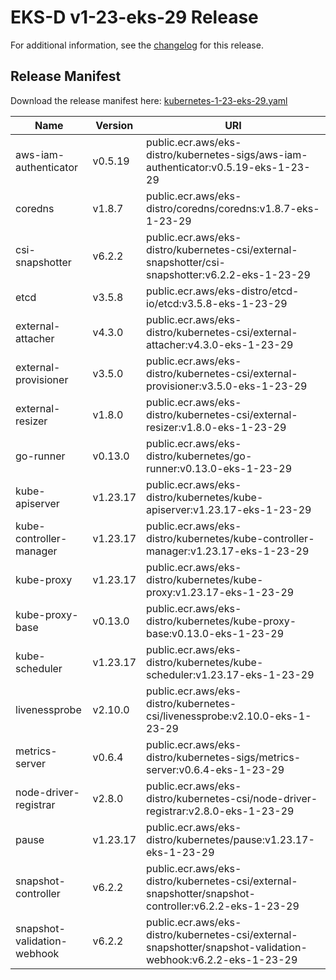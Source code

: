 # EKS-D v1-23-eks-29 Release

For additional information, see the [changelog](CHANGELOG-v1-23-eks-29.md) for this release.

## Release Manifest

Download the release manifest here: [kubernetes-1-23-eks-29.yaml](https://distro.eks.amazonaws.com/kubernetes-1-23/kubernetes-1-23-eks-29.yaml)

| Name | Version | URI |
|------|---------|-----|
| aws-iam-authenticator | v0.5.19 | public.ecr.aws/eks-distro/kubernetes-sigs/aws-iam-authenticator:v0.5.19-eks-1-23-29 |
| coredns | v1.8.7 | public.ecr.aws/eks-distro/coredns/coredns:v1.8.7-eks-1-23-29 |
| csi-snapshotter | v6.2.2 | public.ecr.aws/eks-distro/kubernetes-csi/external-snapshotter/csi-snapshotter:v6.2.2-eks-1-23-29 |
| etcd | v3.5.8 | public.ecr.aws/eks-distro/etcd-io/etcd:v3.5.8-eks-1-23-29 |
| external-attacher | v4.3.0 | public.ecr.aws/eks-distro/kubernetes-csi/external-attacher:v4.3.0-eks-1-23-29 |
| external-provisioner | v3.5.0 | public.ecr.aws/eks-distro/kubernetes-csi/external-provisioner:v3.5.0-eks-1-23-29 |
| external-resizer | v1.8.0 | public.ecr.aws/eks-distro/kubernetes-csi/external-resizer:v1.8.0-eks-1-23-29 |
| go-runner | v0.13.0 | public.ecr.aws/eks-distro/kubernetes/go-runner:v0.13.0-eks-1-23-29 |
| kube-apiserver | v1.23.17 | public.ecr.aws/eks-distro/kubernetes/kube-apiserver:v1.23.17-eks-1-23-29 |
| kube-controller-manager | v1.23.17 | public.ecr.aws/eks-distro/kubernetes/kube-controller-manager:v1.23.17-eks-1-23-29 |
| kube-proxy | v1.23.17 | public.ecr.aws/eks-distro/kubernetes/kube-proxy:v1.23.17-eks-1-23-29 |
| kube-proxy-base | v0.13.0 | public.ecr.aws/eks-distro/kubernetes/kube-proxy-base:v0.13.0-eks-1-23-29 |
| kube-scheduler | v1.23.17 | public.ecr.aws/eks-distro/kubernetes/kube-scheduler:v1.23.17-eks-1-23-29 |
| livenessprobe | v2.10.0 | public.ecr.aws/eks-distro/kubernetes-csi/livenessprobe:v2.10.0-eks-1-23-29 |
| metrics-server | v0.6.4 | public.ecr.aws/eks-distro/kubernetes-sigs/metrics-server:v0.6.4-eks-1-23-29 |
| node-driver-registrar | v2.8.0 | public.ecr.aws/eks-distro/kubernetes-csi/node-driver-registrar:v2.8.0-eks-1-23-29 |
| pause | v1.23.17 | public.ecr.aws/eks-distro/kubernetes/pause:v1.23.17-eks-1-23-29 |
| snapshot-controller | v6.2.2 | public.ecr.aws/eks-distro/kubernetes-csi/external-snapshotter/snapshot-controller:v6.2.2-eks-1-23-29 |
| snapshot-validation-webhook | v6.2.2 | public.ecr.aws/eks-distro/kubernetes-csi/external-snapshotter/snapshot-validation-webhook:v6.2.2-eks-1-23-29 |
